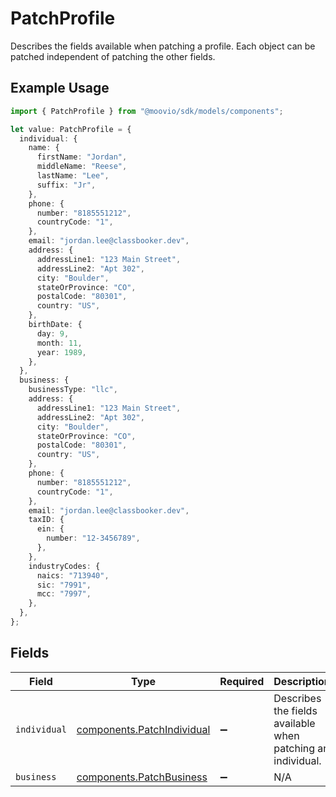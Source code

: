 # PatchProfile

Describes the fields available when patching a profile.
Each object can be patched independent of patching the other fields.

## Example Usage

```typescript
import { PatchProfile } from "@moovio/sdk/models/components";

let value: PatchProfile = {
  individual: {
    name: {
      firstName: "Jordan",
      middleName: "Reese",
      lastName: "Lee",
      suffix: "Jr",
    },
    phone: {
      number: "8185551212",
      countryCode: "1",
    },
    email: "jordan.lee@classbooker.dev",
    address: {
      addressLine1: "123 Main Street",
      addressLine2: "Apt 302",
      city: "Boulder",
      stateOrProvince: "CO",
      postalCode: "80301",
      country: "US",
    },
    birthDate: {
      day: 9,
      month: 11,
      year: 1989,
    },
  },
  business: {
    businessType: "llc",
    address: {
      addressLine1: "123 Main Street",
      addressLine2: "Apt 302",
      city: "Boulder",
      stateOrProvince: "CO",
      postalCode: "80301",
      country: "US",
    },
    phone: {
      number: "8185551212",
      countryCode: "1",
    },
    email: "jordan.lee@classbooker.dev",
    taxID: {
      ein: {
        number: "12-3456789",
      },
    },
    industryCodes: {
      naics: "713940",
      sic: "7991",
      mcc: "7997",
    },
  },
};
```

## Fields

| Field                                                                    | Type                                                                     | Required                                                                 | Description                                                              |
| ------------------------------------------------------------------------ | ------------------------------------------------------------------------ | ------------------------------------------------------------------------ | ------------------------------------------------------------------------ |
| `individual`                                                             | [components.PatchIndividual](../../models/components/patchindividual.md) | :heavy_minus_sign:                                                       | Describes the fields available when patching an individual.              |
| `business`                                                               | [components.PatchBusiness](../../models/components/patchbusiness.md)     | :heavy_minus_sign:                                                       | N/A                                                                      |